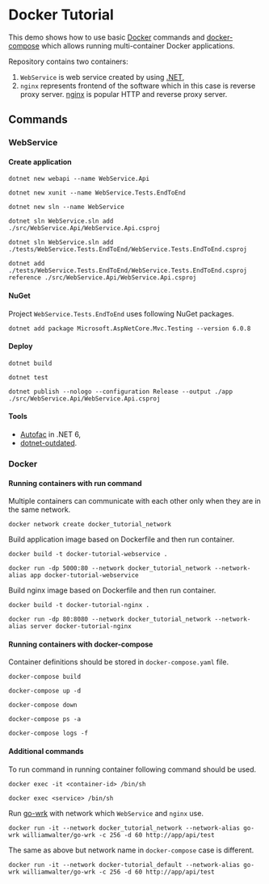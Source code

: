 # Docker Tutorial

This demo shows how to use basic [Docker](https://www.docker.com/) commands and [docker-compose](https://docs.docker.com/compose/) which allows running multi-container Docker applications.

Repository contains two containers:

1. `WebService` is web service created by using [.NET](https://dotnet.microsoft.com/download),
2. `nginx` represents frontend of the software which in this case is reverse proxy server. [nginx](https://nginx.org/en/) is popular HTTP and reverse proxy server.

## Commands

### WebService

#### Create application

```text
dotnet new webapi --name WebService.Api
```

```text
dotnet new xunit --name WebService.Tests.EndToEnd
```

```text
dotnet new sln --name WebService
```

```text
dotnet sln WebService.sln add ./src/WebService.Api/WebService.Api.csproj
```

```text
dotnet sln WebService.sln add ./tests/WebService.Tests.EndToEnd/WebService.Tests.EndToEnd.csproj
```

```text
dotnet add ./tests/WebService.Tests.EndToEnd/WebService.Tests.EndToEnd.csproj reference ./src/WebService.Api/WebService.Api.csproj
```

#### NuGet

Project `WebService.Tests.EndToEnd` uses following NuGet packages.

```text
dotnet add package Microsoft.AspNetCore.Mvc.Testing --version 6.0.8
```

#### Deploy

```text
dotnet build
```

```text
dotnet test
```

```text
dotnet publish --nologo --configuration Release --output ./app ./src/WebService.Api/WebService.Api.csproj
```

#### Tools

- [Autofac](https://github.com/autofac/Autofac.Extensions.DependencyInjection/issues/97) in .NET 6,
- [dotnet-outdated](https://github.com/dotnet-outdated/dotnet-outdated).

### Docker

#### Running containers with run command

Multiple containers can communicate with each other only when they are in the same network.

```text
docker network create docker_tutorial_network
```

Build application image based on Dockerfile and then run container.

```text
docker build -t docker-tutorial-webservice .
```

```text
docker run -dp 5000:80 --network docker_tutorial_network --network-alias app docker-tutorial-webservice
```

Build nginx image based on Dockerfile and then run container.

```text
docker build -t docker-tutorial-nginx .
```

```text
docker run -dp 80:8080 --network docker_tutorial_network --network-alias server docker-tutorial-nginx
```

#### Running containers with docker-compose

Container definitions should be stored in `docker-compose.yaml` file.

```text
docker-compose build
```

```text
docker-compose up -d
```

```text
docker-compose down
```

```text
docker-compose ps -a
```

```text
docker-compose logs -f
```

#### Additional commands

To run command in running container following command should be used.

```text
docker exec -it <container-id> /bin/sh
```

```text
docker exec <service> /bin/sh
```

Run [go-wrk](https://github.com/tsliwowicz/go-wrk) with network which `WebService` and `nginx` use.

```text
docker run -it --network docker_tutorial_network --network-alias go-wrk williamwalter/go-wrk -c 256 -d 60 http://app/api/test
```

The same as above but network name in `docker-compose` case is different.

```text
docker run -it --network docker-tutorial_default --network-alias go-wrk williamwalter/go-wrk -c 256 -d 60 http://app/api/test
```

